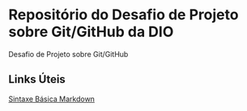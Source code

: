 # Repositório do Desafio de Projeto sobre Git/GitHub da DIO 
Desafio de Projeto sobre Git/GitHub

## Links Úteis 

[Sintaxe Básica Markdown](https://www.markdownguide.org/basic-syntax/)
